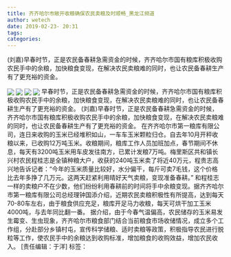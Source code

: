 ```yaml
---
title: 齐齐哈尔市敞开收粮确保农民卖粮及时顺畅_黑龙江频道
author: wetech
date: 2019-02-23- 20:31
tags: 
categories: 
---
```

(刘嘉)早春时节，正是农民备春耕急需资金的时候，齐齐哈尔市国有粮库积极收购农民手中的余粮，加快粮食变现，在解决农民卖粮难的同时，也让农民备春耕生产有了更充裕的资金。
<!-- more -->
                
<img align="center" border="0" src="http://p3.ifengimg.com/a/2019_08/b9e90304fdc9137_size411_w597_h398.png" />
                
<img align="center" border="0" src="http://p3.ifengimg.com/a/2019_08/5d1044bbaaa0889_size492_w600_h397.png" />
            
<img align="center" border="0" src="http://p3.ifengimg.com/a/2019_08/40e4f69bfcd9916_size553_w596_h396.png" />
<img align="center" border="0" src="http://p2.ifengimg.com/a/2016/0810/204c433878d5cf9size1_w16_h16.png" />
早春时节，正是农民备春耕急需资金的时候，齐齐哈尔市国有粮库积极收购农民手中的余粮，加快粮食变现，在解决农民卖粮难的同时，也让农民备春耕生产有了更充裕的资金。
(刘嘉)早春时节，正是农民备春耕急需资金的时候，齐齐哈尔市国有粮库积极收购农民手中的余粮，加快粮食变现，在解决农民卖粮难的同时，也让农民备春耕生产有了更充裕的资金。
在齐齐哈尔市第一粮库有限公司，连日来收购的玉米已经堆积如山，一车车玉米颗粒归仓。自去年10月开秤收粮以来，已收购12万吨玉米。收粮期间，粮库工作人员加班加点，春节期间不休息，每天有3200吨玉米用车皮发往南方，已累计发粮7万吨。梅里斯区共和镇长兴村农民程桂志是全镇种粮大户，收获的240吨玉米卖了将近40万元，程贵志高兴地告诉记者：“今年的玉米质量比较好，水分偏干，每斤可卖7毛钱，这个价格比去年多挣了几万元。这两天赶紧利用晴好天气卖粮，变现准备春耕。”
和程桂志一样的卖粮户不在少数，他们纷纷利用春耕前的时间将手中余粮变现。据齐齐哈尔市第一粮库有限公司总经理钟国添介绍，近期农民卖粮积极性有所提高，达到每天70-80车左右，由于粮食供应充足，粮库开足马力收粮，每天可烘干加工玉米4000吨，与去年同比翻一番。
据介绍，由于今春气温偏高，农民储存的玉米易发生霉变、生虫现象，齐齐哈尔市粮食部门结合当前粮食市场收储情况，成立多个工作组，分赴部分乡镇村屯，宣传科学储粮、适时卖粮等政策，积极指导农民进行脱粒等工作，使农民手中的余粮达到收购标准，增加粮食的收购效益，增加农民收入。
[责任编辑：于洋]
标签：
 
 
 
             
